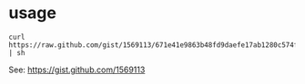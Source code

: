 # usage

    curl https://raw.github.com/gist/1569113/671e41e9863b48fd9daefe17ab1280c574fc9363/dotfiles.sh | sh

See: https://gist.github.com/1569113